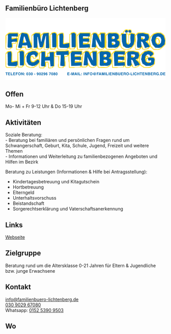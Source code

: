 ## Familienbüro Lichtenberg
<img id="topmedia" src="/Familienzentren/images/Familienbuero logo.png" />

## Offen
Mo- Mi + Fr 9-12 Uhr & Do 15-19 Uhr

## Aktivitäten
<p id="activities">
Soziale Beratung:<br>
-	Beratung bei familiären und persönlichen Fragen rund um Schwangerschaft, Geburt, Kita, Schule, Jugend, Freizeit und weitere Themen<br>
-	Informationen und Weiterleitung zu familienbezogenen Angeboten und Hilfen im Bezirk<br>

Beratung zu Leistungen (Informationen & Hilfe bei Antragsstellung):<br>
-	Kindertagesbetreuung und Kitagutschein<br>
-	Hortbetreuung<br>
-	Elterngeld<br>
-	Unterhaltsvorschuss<br>
-	Beistandschaft<br>
-	Sorgerechtserklärung und Vaterschaftsanerkennung<br>
</p>

## Links
<a class="external_link" href="http://www.familienbuero-lichtenberg.de">Webseite</a><br>

## Zielgruppe
Beratung rund um die Altersklasse 0-21 Jahren für Eltern & Jugendliche bzw. junge Erwachsene

## Kontakt
[info@familienbuero-lichtenberg.de ](mailto:info@familienbuero-lichtenberg.de )<br>
<a href="tel:+4930902967080 ">030 9029 67080 </a><br>
Whatsapp: <a href="Whatsapp:+4915253909503 ">0152 5390 9503 </a> 

## Wo
<div id="gmap"></div>
<script>window.onload = showMap('Große-Leege-Str. 103, 13055 Berlin', 0, 'gmap_mini')</script>
